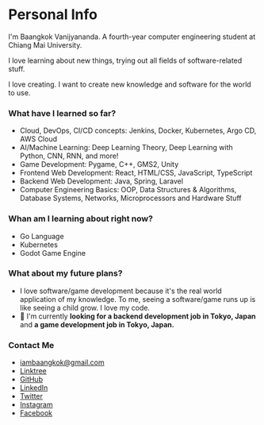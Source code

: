 # Personal Info
I'm Baangkok Vanijyananda. A fourth-year computer engineering student at Chiang Mai University.

I love learning about new things, trying out all fields of software-related stuff.

I love creating. I want to create new knowledge and software for the world to use.

### What have I learned so far?
- Cloud, DevOps, CI/CD concepts: Jenkins, Docker, Kubernetes, Argo CD, AWS Cloud
- AI/Machine Learning: Deep Learning Theory, Deep Learning with Python, CNN, RNN, and more!
- Game Development: Pygame, C++, GMS2, Unity
- Frontend Web Development: React, HTML/CSS, JavaScript, TypeScript
- Backend Web Development: Java, Spring, Laravel
- Computer Engineering Basics: OOP, Data Structures & Algorithms, Database Systems, Networks, Microprocessors and Hardware Stuff

### Whan am I learning about right now?
- Go Language
- Kubernetes
- Godot Game Engine

### What about my future plans?
- I love software/game development because it's the real world application of my knowledge. To me, seeing a software/game runs up is like seeing a child grow. I love my code.
- 📍  I'm currently **looking for a backend development job in Tokyo, Japan** and **a game development job in Tokyo, Japan.**

 
### Contact Me
- iambaangkok@gmail.com
- [Linktree](https://linktr.ee/iambaangkok)
- [GitHub](https://github.com/iambaangkok)
- [LinkedIn](https://www.linkedin.com/in/iambaangkok/)
- [Twitter](https://twitter.com/meisbk)
- [Instagram](https://www.instagram.com/meisbk_/)
- [Facebook](https://www.instagram.com/meisbk_/)
# 


<!---
iambaangkok/iambaangkok is a ✨ special ✨ repository because its `README.md` (this file) appears on your GitHub profile.
You can click the Preview link to take a look at your changes.
--->
